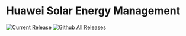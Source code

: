 # Huawei Solar Energy Management

[![Current Release](https://img.shields.io/github/release/woopstar/hsem/all.svg?style=plastic)](https://github.com/woopstar/hsem/releases) [![Github All Releases](https://img.shields.io/github/downloads/woopstar/hsem/total.svg?style=plastic)](https://github.com/woopstar/hsem/releases)

